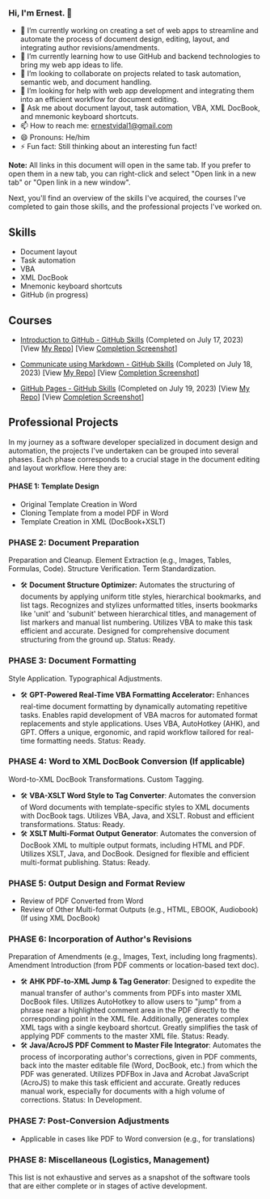 ### Hi, I'm Ernest. 👋


- 🔭 I’m currently working on creating a set of web apps to streamline and automate the process of document design, editing, layout, and integrating author revisions/amendments.
- 🌱 I’m currently learning how to use GitHub and backend technologies to bring my web app ideas to life.
- 👯 I’m looking to collaborate on projects related to task automation, semantic web, and document handling.
- 🤔 I’m looking for help with web app development and integrating them into an efficient workflow for document editing.
- 💬 Ask me about document layout, task automation, VBA, XML DocBook, and mnemonic keyboard shortcuts.
- 📫 How to reach me: ernestvidal1@gmail.com
- 😄 Pronouns: He/him
- ⚡ Fun fact: Still thinking about an interesting fun fact!

**Note:** All links in this document will open in the same tab. If you prefer to open them in a new tab, you can right-click and select "Open link in a new tab" or "Open link in a new window".

Next, you'll find an overview of the skills I've acquired, the courses I've completed to gain those skills, and the professional projects I've worked on.

## Skills

- Document layout
- Task automation
- VBA
- XML DocBook
- Mnemonic keyboard shortcuts
- GitHub (in progress)

## Courses

- [Introduction to GitHub - GitHub Skills](https://github.com/skills/introduction-to-github) (Completed on July 17, 2023) [View [My Repo](https://github.com/ErnestVidal1/skills-github-intro-course)]  [View [Completion Screenshot](https://raw.githubusercontent.com/ErnestVidal1/images/main/skills-introduction-to-github-certificate.png)]

- [Communicate using Markdown - GitHub Skills](https://github.com/skills/communicate-using-markdown) (Completed on July 18, 2023) [View [My Repo](https://github.com/ErnestVidal1/skills-communicate-using-markdown)]  [View [Completion Screenshot](https://raw.githubusercontent.com/ErnestVidal1/images/main/skills-communicate-using-markdown-certificate.png)]

- [GitHub Pages - GitHub Skills](https://github.com/skills/github-pages) (Completed on July 19, 2023) [View [My Repo](https://github.com/ErnestVidal1/skills-github-pages)]  [View [Completion Screenshot](https://raw.githubusercontent.com/ErnestVidal1/images/main/skills-github-pages-certificate.png)]
  

## Professional Projects

In my journey as a software developer specialized in document design and automation, the projects I've undertaken can be grouped into several phases. Each phase corresponds to a crucial stage in the document editing and layout workflow. Here they are:

#### PHASE 1: Template Design
- Original Template Creation in Word
- Cloning Template from a model PDF in Word
- Template Creation in XML (DocBook+XSLT)

### PHASE 2: Document Preparation
Preparation and Cleanup. Element Extraction (e.g., Images, Tables, Formulas, Code). Structure Verification. Term Standardization.

- 🛠️ **Document Structure Optimizer:** Automates the structuring of documents by applying uniform title styles, hierarchical bookmarks, and list tags. Recognizes and stylizes unformatted titles, inserts bookmarks like 'unit' and 'subunit' between hierarchical titles, and management of list markers and manual list numbering. Utilizes VBA to make this task efficient and accurate. Designed for comprehensive document structuring from the ground up. Status: Ready.

### PHASE 3: Document Formatting
Style Application. Typographical Adjustments.
- 🛠️ **GPT-Powered Real-Time VBA Formatting Accelerator:** Enhances real-time document formatting by dynamically automating repetitive tasks. Enables rapid development of VBA macros for automated format replacements and style applications. Uses VBA, AutoHotkey (AHK), and GPT. Offers a unique, ergonomic, and rapid workflow tailored for real-time formatting needs. Status: Ready.

### PHASE 4: Word to XML DocBook Conversion (If applicable)
Word-to-XML DocBook Transformations. Custom Tagging.
- 🛠️ **VBA-XSLT Word Style to Tag Converter**: Automates the conversion of Word documents with template-specific styles to XML documents with DocBook tags. Utilizes VBA, Java, and XSLT. Robust and efficient transformations. Status: Ready.
- 🛠️ **XSLT Multi-Format Output Generator**: Automates the conversion of DocBook XML to multiple output formats, including HTML and PDF. Utilizes XSLT, Java, and DocBook. Designed for flexible and efficient multi-format publishing. Status: Ready.

### PHASE 5: Output Design and Format Review
- Review of PDF Converted from Word
- Review of Other Multi-format Outputs (e.g., HTML, EBOOK, Audiobook) (If using XML DocBook)

### PHASE 6: Incorporation of Author's Revisions
Preparation of Amendments (e.g., Images, Text, including long fragments). Amendment Introduction (from PDF comments or location-based text doc).
- 🛠️ **AHK PDF-to-XML Jump & Tag Generator**: Designed to expedite the manual transfer of author's comments from PDFs into master XML DocBook files. Utilizes AutoHotkey to allow users to "jump" from a phrase near a highlighted comment area in the PDF directly to the corresponding point in the XML file. Additionally, generates complex XML tags with a single keyboard shortcut. Greatly simplifies the task of applying PDF comments to the master XML file. Status: Ready.
- 🛠️ **Java/AcroJS PDF Comment to Master File Integrator**: Automates the process of incorporating author's corrections, given in PDF comments, back into the master editable file (Word, DocBook, etc.) from which the PDF was generated. Utilizes PDFBox in Java and Acrobat JavaScript (AcroJS) to make this task efficient and accurate. Greatly reduces manual work, especially for documents with a high volume of corrections. Status: In Development.

### PHASE 7: Post-Conversion Adjustments
- Applicable in cases like PDF to Word conversion (e.g., for translations)

### PHASE 8: Miscellaneous (Logistics, Management)

This list is not exhaustive and serves as a snapshot of the software tools that are either complete or in stages of active development.
